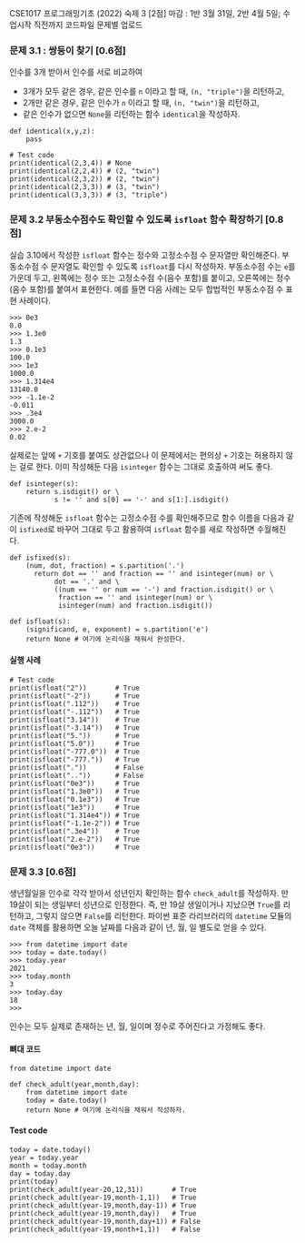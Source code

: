 CSE1017 프로그래밍기초 (2022) 
숙제 3 [2점] 
마감 :  1반 3월 31일, 2반 4월 5일; 수업시작 직전까지 코드파일 문제별 업로드

### 문제 3.1 : 쌍둥이 찾기 [0.6점]

인수를 3개 받아서 인수를 서로 비교하여
- 3개가 모두 같은 경우, 같은 인수를 `n` 이라고 할 때, `(n, "triple")`을 리턴하고,
- 2개만 같은 경우, 같은 인수가 `n` 이라고 할 때, `(n, "twin")`을 리턴하고,
- 같은 인수가 없으면 `None`을 리턴하는
함수 `identical`을 작성하자.

```
def identical(x,y,z):
    pass

# Test code
print(identical(2,3,4)) # None
print(identical(2,2,4)) # (2, "twin")
print(identical(2,3,2)) # (2, "twin")
print(identical(2,3,3)) # (3, "twin")
print(identical(3,3,3)) # (3, "triple")
```


### 문제 3.2 부동소수점수도 확인할 수 있도록 `isfloat` 함수 확장하기 [0.8점]

실습 3.10에서 작성한 `isfloat` 함수는 정수와 고정소수점 수 문자열만 확인해준다.
부동소수점 수 문자열도 확인할 수 있도록 `isfloat`를 다시 작성하자.
부동소수점 수는 `e`를 가운데 두고, 왼쪽에는 정수 또는 고정소수점 수(음수 포함)를 붙이고,
오른쪽에는 정수(음수 포함)를 붙여서 표현한다.
예를 들면 다음 사례는 모두 합법적인 부동소수점 수 표현 사례이다.
```
>>> 0e3
0.0
>>> 1.3e0
1.3
>>> 0.1e3
100.0
>>> 1e3
1000.0
>>> 1.314e4
13140.0
>>> -1.1e-2
-0.011
>>> .3e4
3000.0
>>> 2.e-2
0.02
```
실제로는 앞에 `+` 기호를 붙여도 상관없으나
이 문제에서는 편의상 `+` 기호는 허용하지 않는 걸로 한다.
이미 작성해둔 다음 `isinteger` 함수는 그대로 호출하여 써도 좋다.
```
def isinteger(s):
    return s.isdigit() or \
           s != '' and s[0] == '-' and s[1:].isdigit()
```
기존에 작성해둔 `isfloat` 함수는 고정소수점 수를 확인해주므로
함수 이름을 다음과 같이 `isfixed`로 바꾸어 그대로 두고 활용하여
`isfloat` 함수를 새로 작성하면 수월해진다.
```
def isfixed(s):
    (num, dot, fraction) = s.partition('.')
	  return dot == '' and fraction == '' and isinteger(num) or \
           dot == '.' and \
           ((num == '' or num == '-') and fraction.isdigit() or \
            fraction == '' and isinteger(num) or \
            isinteger(num) and fraction.isdigit())
```

```
def isfloat(s):
	(significand, e, exponent) = s.partition('e')
    return None # 여기에 논리식을 채워서 완성한다.
```


#### 실행 사례

```
# Test code
print(isfloat("2"))       # True
print(isfloat("-2"))      # True
print(isfloat(".112"))    # True
print(isfloat("-.112"))   # True
print(isfloat("3.14"))    # True
print(isfloat("-3.14"))   # True
print(isfloat("5."))      # True
print(isfloat("5.0"))     # True
print(isfloat("-777.0"))  # True
print(isfloat("-777."))   # True
print(isfloat("."))       # False
print(isfloat(".."))      # False
print(isfloat("0e3"))     # True
print(isfloat("1.3e0"))   # True
print(isfloat("0.1e3"))   # True
print(isfloat("1e3"))     # True
print(isfloat("1.314e4")) # True
print(isfloat("-1.1e-2")) # True
print(isfloat(".3e4"))    # True
print(isfloat("2.e-2"))   # True
print(isfloat("0e3"))     # True
```

### 문제 3.3 [0.6점]

생년월일을 인수로 각각 받아서 성년인지 확인하는 함수 `check_adult`를 작성하자.
만 19살이 되는 생일부터 성년으로 인정한다.
즉, 만 19살 생일이거나 지났으면 `True`를 리턴하고, 그렇지 않으면 `False`를 리턴한다.
파이썬 표준 라리브러리의 `datetime` 모듈의 `date` 객체를 활용하면
오늘 날짜를 다음과 같이 년, 월, 일 별도로 얻을 수 있다.

```
>>> from datetime import date
>>> today = date.today()
>>> today.year
2021
>>> today.month
3
>>> today.day
18
>>>
```
인수는 모두 실제로 존재하는 년, 월, 일이며 정수로 주어진다고 가정해도 좋다.

#### 뼈대 코드
```
from datetime import date

def check_adult(year,month,day):
    from datetime import date
    today = date.today()
    return None # 여기에 논리식을 채워서 작성하자.
```

#### Test code

```
today = date.today()
year = today.year
month = today.month
day = today.day
print(today)
print(check_adult(year-20,12,31))       # True
print(check_adult(year-19,month-1,1))   # True
print(check_adult(year-19,month,day-1)) # True
print(check_adult(year-19,month,day))   # True
print(check_adult(year-19,month,day+1)) # False
print(check_adult(year-19,month+1,1))   # False
```
